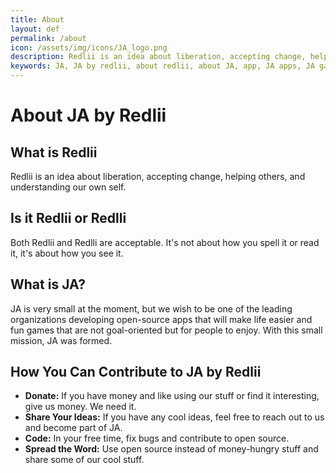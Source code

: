 ```yaml
---
title: About
layout: def
permalink: /about
icon: /assets/img/icons/JA_logo.png
description: Redlii is an idea about liberation, accepting change, helping others, and understanding our own self
keywords: JA, JA by redlii, about redlii, about JA, app, JA apps, JA games, mobile apps, fun games, about us
---
```


<h1>About JA by Redlii</h1>

<h2>What is Redlii</h2>
<p>Redlii is an idea about liberation, accepting change, helping others, and understanding our own self.</p>
<h2>Is it Redlii or Redlli</h2>
<p>Both Redlii and Redlli are acceptable. It's not about how you spell it or read it, it's about how you see it.</p>

<h2>What is JA?</h2>
<p>JA is very small at the moment, but we wish to be one of the leading organizations developing open-source apps that will make life easier and fun games that are not goal-oriented but for people to enjoy. With this small mission, JA was formed.</p>

<h2>How You Can Contribute to JA by Redlii</h2>
<p>
  <ul>
    <li><strong>Donate:</strong> If you have money and like using our stuff or find it interesting, give us money. We need it.</li>
    <li><strong>Share Your Ideas:</strong> If you have any cool ideas, feel free to reach out to us and become part of JA.</li>
    <li><strong>Code:</strong> In your free time, fix bugs and contribute to open source.</li>
    <li><strong>Spread the Word:</strong> Use open source instead of money-hungry stuff and share some of our cool stuff.</li>
  </ul>
</p>
